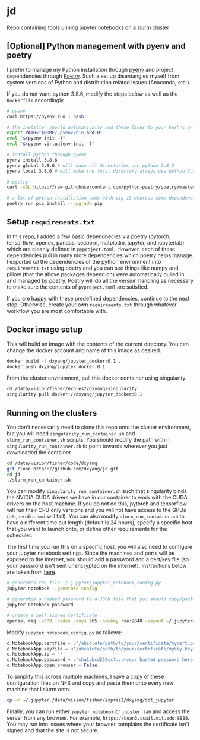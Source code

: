 # jd
Repo containing tools unning jupyter notebooks on a slurm cluster

## [Optional] Python management with pyenv and poetry
I prefer to manage my Python installation through [pyenv](https://github.com/pyenv/pyenv) and project dependencies through [Poetry](https://python-poetry.org/). Such a set up disentangles myself from system versions of Python and distribution related issues (Anaconda, etc.).

If you do not want python 3.8.6, modify the steps below as well as the `Dockerfile` accordingly.

```bash
# pyenv
curl https://pyenv.run | bash

# the installer should automatically add these lines to your bashrc or zshrc, restart your shell as needed
export PATH="$HOME/.pyenv/bin:$PATH"
eval "$(pyenv init -)"
eval "$(pyenv virtualenv-init -)"

# install python through pyenv
pyenv install 3.8.6
pyenv global 3.8.6 # will make all directories use python 3.8.6
pyenv local 3.8.6 # will make the local directory always use python 3.8.6

# poetry
curl -sSL https://raw.githubusercontent.com/python-poetry/poetry/master/get-poetry.py | python

# a lot of python installation come with pip 18 whereas some dependencies need pip 20
poetry run pip install --upgrade pip
```

## Setup `requirements.txt`
In this repo, I added a few basic dependnecies via poetry (pytorch, tensorflow, opencv, pandas, seaborn, matplotlib, jupyter, and jupyterlab) which are cleanly defined in `pyproject.toml`. However, each of these dependencies pull in many more dependencies which poetry helps manage. I exported *all* the dependencies of the python environment into `requirements.txt` using poetry and you can see things like numpy and pillow (that the above packages depend on) were automatically pulled in and managed by poetry. Poetry will do all the version handling as necessary to make sure the contents of `pyproject.toml` are satisfied.

If you are happy with these predefined dependencies, continue to the next step. Otherwise, create your own `requirements.txt` through whatever workflow you are most comfortable with.

## Docker image setup
This will build an image with the contents of the current directory. You can change the docker account and name of this image as desired.

```bash
docker build -t dxyang/jupyter_docker:0.1 .
docker push dxyang/jupyter_docker:0.1
```

From the cluster environment, pull this docker container using singularity.
```bash
cd /data/vision/fisher/expres2/dxyang/singularity
singularity pull docker://dxyang/jupyter_docker:0.1
```

## Running on the clusters
You don't necessarily need to clone this repo onto the cluster environment, but you will need `singularity_run_container.sh` and `slurm_run_container.sh` scripts. You should modify the path within `singularity_run_container.sh` to point towards wherever you just downloaded the container.

```bash
cd /data/vision/fisher/code/dxyang
git clone https://github.com/dxyang/jd.git
cd jd
./slurm_run_container.sh
```

You can modify `singularity_run_container.sh` such that singularity binds the NVIDIA CUDA drivers we have in our container to work with the CUDA drivers on the host machine. If you do not do this, pytorch and tensorflow will run their CPU only versions and you will not have access to the GPUs (i.e., `nvidia-smi` will fail). You can also modify `slurm_run_container.sh` to have a different time out length (default is 24 hours), specify a specific host that you want to launch onto, or define other requirements for the scheduler.

The first time you run this on a specific host, you will also need to configure your jupyter notebook settings. Since the machines and ports will be exposed to the internet, you should add a password and a cert/key file (so your password isn't sent unencrypted on the internet). Instructions below are taken from [here](https://jupyter-notebook.readthedocs.io/en/stable/public_server.html).

```bash
# generates the file ~/.jupyter/jupyter_notebook_config.py
jupyter notebook --generate-config

# generates a hashed password to a JSON file that you should copy/paste into the above config
jupyter notebook password

# create a self signed certificate
openssl req -x509 -nodes -days 365 -newkey rsa:2048 -keyout ~/.jupyter/mykey.key -out ~/.jupyter/mycert.pem
```

Modify `jupyter_notebook_config.py` as follows:
```python
c.NotebookApp.certfile = u'/absolute/path/to/your/certificate/mycert.pem'
c.NotebookApp.keyfile = u'/absolute/path/to/your/certificate/mykey.key'
c.NotebookApp.ip = '*'
c.NotebookApp.password = u'sha1:bcd259ccf...<your hashed password here>'
c.NotebookApp.open_browser = False
```

To simplify this across multiple machines, I save a copy of these configuration files on NFS and copy and paste them onto every new machine that I slurm onto.
```bash
cp -r ~/.jupyter /data/vision/fisher/expres2/dxyang/dot_jupyter
```

Finally, you can run either `jupyter notebook` or `jupyter lab` and access the server from any browser. For example, `https://bean3.csail.mit.edu:8888`. You may run into issues where your browser complains the certificate isn't signed and that the site is not secure.
